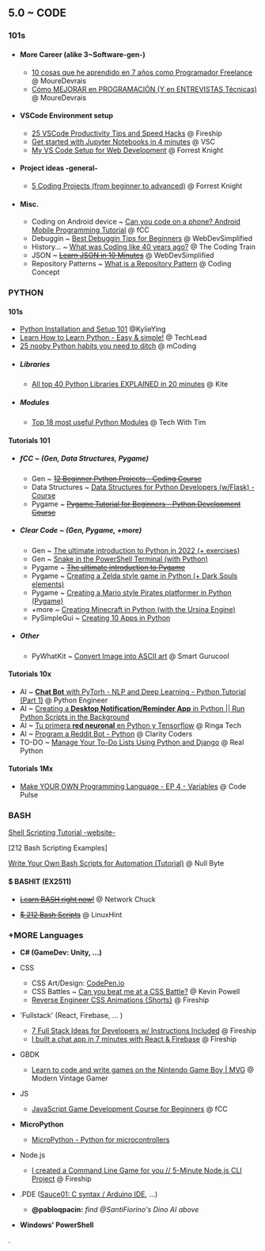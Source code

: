 

## 5.0 ~ CODE

### 101s
<!-- find Git pointer in 3.3 -->

* #### More Career (alike 3~Software-gen-)
    - [10 cosas que he aprendido en 7 años como Programador Freelance](https://youtu.be/vVMiKq0Ly1E) @ MoureDevrais
    - [Cómo MEJORAR en PROGRAMACIÓN (Y en ENTREVISTAS Técnicas)](https://youtu.be/14v4IINunvY) @ MoureDevrais

* #### VSCode Environment setup
    - [25 VSCode Productivity Tips and Speed Hacks](https://youtu.be/ifTF3ags0XI) @ Fireship
    - [Get started with Jupyter Notebooks in 4 minutes](https://youtu.be/h1sAzPojKMg) @ VSC
    - [My VS Code Setup for Web Development](https://youtu.be/H2gvHxC9gFY) @ Forrest Knight

* #### Project ideas -general-
    - [5 Coding Projects (from beginner to advanced)](https://youtu.be/n2B-FClr5rA) @ Forrest Knight

* #### Misc.
    -  Coding on Android device ~ [Can you code on a phone? Android Mobile Programming Tutorial](https://youtu.be/VZ6LifcOXfM) @ fCC
    - Debuggin ~ [Best Debuggin Tips for Beginners](https://youtu.be/gaminoBsQx0) @ WebDevSimplified
    - History... ~ [What was Coding like 40 years ago?](https://youtu.be/7r83N3c2kPw) @ The Coding Train
    - JSON ~ ~~[Learn JSON in 10 Minutes](https://youtu.be/iiADhChRriM)~~ @ WebDevSimplified
    - Repository Patterns ~ [What is a Repository Pattern](https://youtu.be/x6C20zhZHw8) @ Coding Concept

### PYTHON

#### 101s
- [Python Installation and Setup 101](https://youtu.be/W1iXIiF5iMw) @KylieYing
- [Learn How to Learn Python - Easy & simple!](https://youtu.be/5mJ_Qftw2_0) @ TechLead
- [25 nooby Python habits you need to ditch](https://youtu.be/qUeud6DvOWI) @ mCoding

* ##### Libraries
    - [All top 40 Python Libraries EXPLAINED in 20 minutes](https://youtu.be/-29x_deQQus) @ Kite

* ##### Modules
    - [Top 18 most useful Python Modules](https://youtu.be/Vi9Y9AL13Rc) @ Tech With Tim

#### Tutorials 101
* ##### fCC ~ (Gen, Data Structures, Pygame)
    - Gen ~ ~~[12 Beginner Python Projects - Coding Course](https://youtu.be/8ext9G7xspg)~~
    - Data Structures ~ [Data Structures for Python Developers (w/Flask) - Course](https://youtu.be/74NW-84BqbA)
    - Pygame ~ ~~[Pygame Tutorial for Beginners - Python Development Course](https://youtu.be/FfWpgLFMI7w)~~

* ##### Clear Code ~ (Gen, Pygame, +more)
    - Gen ~ [The ultimate introduction to Python in 2022 (+ exercises)](https://youtu.be/mDKM-JtUhhc)
    - Gen ~ [Snake in the PowerShell Terminal (with Python)](https://youtu.be/lAIawk2IVIM)
    - Pygame ~ ~~[The ultimate introduction to Pygame](https://youtu.be/AY9MnQ4x3zk)~~
    - Pygame ~ [Creating a Zelda style game in Python (+ Dark Souls elements)](https://youtu.be/QU1pPzEGrqw)
    - Pygame ~ [Creating a Mario style Pirates platformer in Python (Pygame)](https://youtu.be/KJpP85tnOKg)
    - +more ~ [Creating Minecraft in Python (with the Ursina Engine)](https://youtu.be/DHSRaVeQxIk)
    - PySimpleGui ~ [Creating 10 Apps in Python](https://youtu.be/kQ8DGP9p2LY)

* ##### Other
    - PyWhatKit ~ [Convert Image into ASCII art](https://youtu.be/rMHJig4-c4I) @ Smart Gurucool


#### Tutorials 10x
* AI ~ [**Chat Bot** with PyTorh - NLP and Deep Learning - Python Tutorial (Part 1)](https://youtu.be/RpWeNzfSUHw) @ Python Engineer
* AI ~ [Creating a **Desktop Notification/Reminder App** in Python || Run Python Scripts in the Background](https://youtu.be/K7R1yIgOqHc)
* AI ~ [Tu primera **red neuronal** en Python y Tensorflow](https://youtu.be/iX_on3VxZzk) @ Ringa Tech
* AI ~ [Program a Reddit Bot - Python](https://youtu.be/3FpqXyJsd1s) @ Clarity Coders
* TO-DO ~ [Manage Your To-Do Lists Using Python and Django](https://realpython.com/django-todo-lists) @ Real Python

#### Tutorials 1Mx
* [Make YOUR OWN Programming Language - EP 4 - Variables](https://youtu.be/3PW552YHwy0) @ Code Pulse


<!--### 5.2 ~ Kotlin

#### Context
- [Java vs Kotlin for Android App Development](https://youtu.be/9wWgw9smBJs) @ Keep On Coding
- [Learn Kotlin in 12 Minutes](https://youtu.be/iYrgWO2oibY) @ Rahul Pandey

#### ($) KOTLIN desde CERO
* [Kotlin: Curso Android desde Cero](https://youtu.be/ebQphhLpJG0) @ MoureDevrais
    <!-- - Android Studio & more ... is it?
    - [JETPACK COMPOSE: Curso ANDROID KOTLIN desde CERO para PRINCIPIANTES](https://youtu.be/yVIGAvMO3bc)

-->

### BASH

[Shell Scripting Tutorial -website-](https://shellscript.sh)

[212 Bash Scripting Examples]

[Write Your Own Bash Scripts for Automation (Tutorial)](https://youtu.be/PPQ8m8xQAs8) @ Null Byte


#### $ BASHIT (EX2511)
* ~~[Learn BASH right now!](https://youtu.be/SPwyp2NG-bE)~~ @ Network Chuck

* ~~[$ 212 Bash Scripts](https://youtu.be/q2z-MRoNbgM)~~ @ LinuxHint 


### +MORE Languages

* **C# (GameDev: Unity, ...)**

* CSS
    - CSS Art/Design: [CodePen.io](https://codepen.io/kassandrasanch/pen/yLOOgNy)
    - CSS Battles ~ [Can you beat me at a CSS Battle?](https://youtu.be/A0J-hB3kSQ4) @ Kevin Powell
    - [Reverse Engineer CSS Animations {Shorts}](https://youtu.be/ecl-eCbYFPM) @ Fireship

* 'Fullstack' (React, Firebase, ... )
    - [7 Full Stack Ideas for Developers w/ Instructions Included](https://youtu.be/JTOJsU3FSD8) @ Fireship
    - [I built a chat app in 7 minutes with React & Firebase](https://youtu.be/zQyrwxMPm88) @ Fireship

* GBDK
    - [Learn to code and write games on the Nintendo Game Boy | MVG](https://youtu.be/FzPTK91EJY8) @ Modern Vintage Gamer

* JS
    - [JavaScript Game Development Course for Beginners](https://youtu.be/GFO_txvwK_c) @ fCC

* **MicroPython**
    - [MicroPython - Python for microcontrollers](https://micropython.org/)


* Node.js
    - [I created a Command Line Game for you // 5-Minute Node.js CLI Project](https://youtu.be/_oHByo8tiEY) @ Fireship


- .PDE ([Sauce01: C syntax / Arduino IDE](https://stackoverflow.com/questions/1127175/which-language-uses-pde-extension), ...)
    - **@pabloqpacin:** *find @SantiFiorino's Dino AI above*

- **Windows' PowerShell**
    <!-- - **@pabloqpacin:** *find (3.1-Windows) above* -->

.